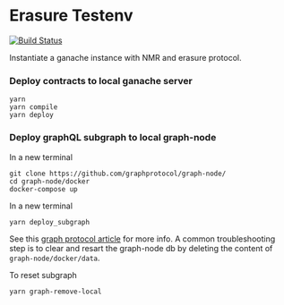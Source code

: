 # Erasure Testenv

[![Build Status](https://github.com/erasureprotocol/erasure-protocol/workflows/CI/badge.svg)](https://github.com/erasureprotocol/erasure-protocol/actions)

Instantiate a ganache instance with NMR and erasure protocol.

### Deploy contracts to local ganache server

```
yarn
yarn compile
yarn deploy
```

### Deploy graphQL subgraph to local graph-node

In a new terminal

```
git clone https://github.com/graphprotocol/graph-node/
cd graph-node/docker
docker-compose up
```

In a new terminal

```
yarn deploy_subgraph
```

See this [graph protocol article](https://thegraph.com/docs/quick-start) for more info. A common troubleshooting step is to clear and resart the graph-node db by deleting the content of `graph-node/docker/data`.

To reset subgraph

```
yarn graph-remove-local
```
